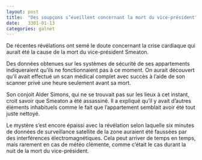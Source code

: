 ```yaml
---
layout: post
title:  "Des soupçons s’éveillent concernant la mort du vice-président"
date:   3301-01-13
categories: galnet
---
```

De récentes révélations ont semé le doute concernant la crise cardiaque qui aurait été la cause de la mort du vice-président Smeaton.

Des données obtenues sur les systèmes de sécurité de ses appartements indiqueraient qu’ils ne fonctionnaient pas à ce moment. On aurait découvert qu’il avait effectué un scan médical complet avec succès à l’aide de son scanner privé une heure seulement avant sa mort.

Son conjoit Alder Simons, qui ne se trouvait pas sur les lieux à cet instant, croit savoir que Smeaton a été assassiné. Il a expliqué qu’il y avait d’autres éléments inhabituels comme le fait que l’appartement semblait avoir été tout juste nettoyé.

Le mystère s’est encore épaissi avec la révélation selon laquelle six minutes de données de surveillance satellite de la zone auraient été faussées par des interférences électromagnétiques. Cela peut arriver de temps en temps, mais rarement en cas de météo clémente, comme c’était le cas durant la nuit de la mort du vice-président.
